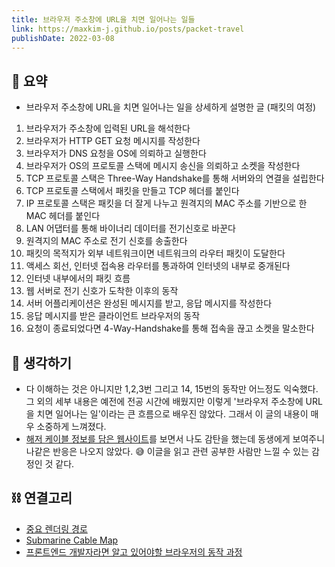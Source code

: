 ```yaml
---
title: 브라우저 주소창에 URL을 치면 일어나는 일들
link: https://maxkim-j.github.io/posts/packet-travel
publishDate: 2022-03-08
---
```


## 📝 요약

- 브라우저 주소창에 URL을 치면 일어나는 일을 상세하게 설명한 글 (패킷의 여정)

1. 브라우저가 주소창에 입력된 URL을 해석한다
1. 브라우저가 HTTP GET 요청 메시지를 작성한다
1. 브라우저가 DNS 요청을 OS에 의뢰하고 실행한다
1. 브라우저가 OS의 프로토콜 스택에 메시지 송신을 의뢰하고 소켓을 작성한다
1. TCP 프로토콜 스택은 Three-Way Handshake를 통해 서버와의 연결을 설립한다
1. TCP 프로토콜 스택에서 패킷을 만들고 TCP 헤더를 붙인다
1. IP 프로토콜 스택은 패킷을 더 잘게 나누고 원격지의 MAC 주소를 기반으로 한 MAC 헤더를 붙인다
1. LAN 어댑터를 통해 바이너리 데이터를 전기신호로 바꾼다
1. 원격지의 MAC 주소로 전기 신호를 송출한다
1. 패킷의 목적지가 외부 네트워크이면 네트워크의 라우터 패킷이 도달한다
1. 액세스 회선, 인터넷 접속용 라우터를 통과하여 인터넷의 내부로 중개된다
1. 인터넷 내부에서의 패킷 흐름
1. 웹 서버로 전기 신호가 도착한 이후의 동작
1. 서버 어플리케이션은 완성된 메시지를 받고, 응답 메시지를 작성한다
1. 응답 메시지를 받은 클라이언트 브라우저의 동작
1. 요청이 종료되었다면 4-Way-Handshake를 통해 접속을 끊고 소켓을 말소한다

## 🤔 생각하기

- 다 이해하는 것은 아니지만 1,2,3번 그리고 14, 15번의 동작만 어느정도 익숙했다. 그 외의 세부 내용은 예전에 전공 시간에 배웠지만 이렇게 '브라우저 주소창에 URL을 치면 일어나는 일'이라는 큰 흐름으로 배우진 않았다. 그래서 이 글의 내용이 매우 소중하게 느껴졌다.
- [해저 케이블 정보를 담은 웹사이트](https://www.submarinecablemap.com/)를 보면서 나도 감탄을 했는데 동생에게 보여주니 나같은 반응은 나오지 않았다. 😅 이글을 읽고 관련 공부한 사람만 느낄 수 있는 감정인 것 같다.

## ⛓️ 연결고리

- [중요 렌더링 경로](https://developer.mozilla.org/ko/docs/Web/Performance/Critical_rendering_path)
- [Submarine Cable Map](https://www.submarinecablemap.com/)
- [프론트엔드 개발자라면 알고 있어야할 브라우저의 동작 과정](../Dev/how-browsers-work)
